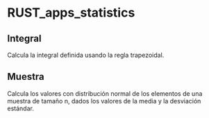 # RUST_apps_statistics

## Integral
Calcula la integral definida usando la regla trapezoidal.

## Muestra
Calcula los valores con distribución normal de los elementos de una muestra de tamaño n, dados los valores de la media
y la desviación estándar.

